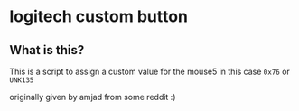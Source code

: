 # logitech custom button

## What is this?

This is a script to assign a custom value for the mouse5 in this case `0x76` or `UNK135`

originally given by amjad from some reddit :)
